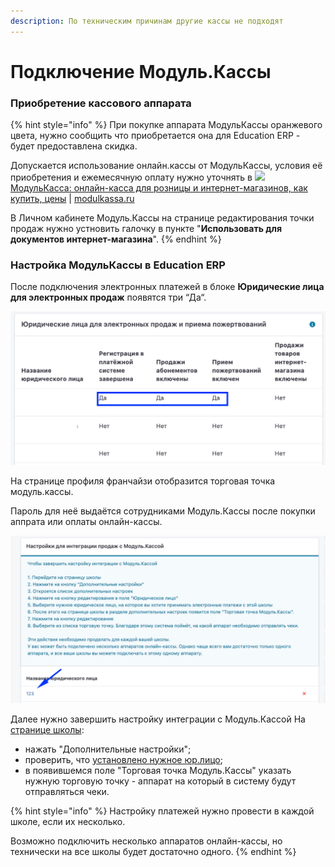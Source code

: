```yaml
---
description: По техническим причинам другие кассы не подходят
---
```


# Подключение Модуль.Кассы

### Приобретение кассового аппарата

{% hint style="info" %}
При покупке аппарата МодульКассы оранжевого цвета, нужно сообщить что приобретается она для Education ERP - будет предоставлена скидка.&#x20;

Допускается использование онлайн.кассы от MодульКассы, условия её приобретения и ежемесячную оплату нужно уточнять в ![](https://modulkassa.ru/meta/apple-touch-icon.png)[МодульКасса: онлайн-касса для розницы и интернет-магазинов, как купить, цены](https://modulkassa.ru) | [modulkassa.ru](https://modulkassa.ru)

В Личном кабинете Модуль.Кассы на странице редактирования точки продаж нужно устновить галочку в пункте "**Использовать для документов интернет-магазина**".
{% endhint %}

### Настройка МодульКассы в Education ERP

После подключения электронных платежей в блоке **Юридические лица для электронных продаж** появятся три “Да“.

![](../../.gitbook/assets/50ab1dd2-be48-4596-bab8-1590fd2c235a.png)

На странице профиля франчайзи отобразится торговая точка модуль.кассы.&#x20;

Пароль для неё выдаётся сотрудниками Модуль.Кассы после покупки аппрата или оплаты онлайн-кассы.&#x20;

![](<../../.gitbook/assets/image (20).png>)

Далее нужно завершить настройку интеграции с Модуль.Кассой На[ странице школы](../../nachalo-raboty/shkola/):

* нажать  "Дополнительные настройки";
* проверить, что [установлено нужное юр.лицо](../nastroika-priyoma-platezhei.md);
* в появившемся поле "Торговая точка Модуль.Кассы" указать нужную торговую точку - аппарат на который в систему будут отправляться чеки.

{% hint style="info" %}
Настройку платежей нужно провести в каждой школе, если их несколько.

Возможно подключить несколько аппаратов онлайн-кассы, но технически на все школы  будет достаточно одного.
{% endhint %}
